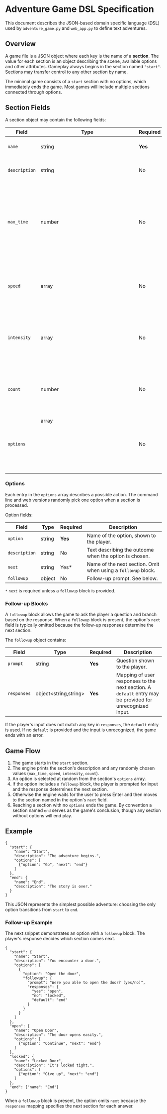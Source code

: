 # Adventure Game DSL Specification

This document describes the JSON-based domain specific language (DSL) used by
`adventure_game.py` and `web_app.py` to define text adventures.

## Overview

A game file is a JSON object where each key is the name of a **section**. The
value for each section is an object describing the scene, available options and
other attributes. Gameplay always begins in the section named `"start"`.
Sections may transfer control to any other section by name.

The minimal game consists of a `start` section with no options, which immediately ends the game. Most games will include multiple sections connected through options.

## Section Fields

A section object may contain the following fields:

| Field       | Type          | Required | Description |
|-------------|---------------|----------|-------------|
| `name`      | string        | **Yes**  | Display name for the section. |
| `description` | string      | No       | Text shown when the section is entered. |
| `max_time`  | number        | No       | If present, a random integer from `1` to `max_time` is generated and displayed as the time spent in this section. |
| `speed`     | array<string> | No       | List of possible speed values. One is chosen at random and displayed. |
| `intensity` | array<string> | No       | List of possible intensity values. One is chosen at random and displayed. |
| `count`     | number        | No       | Maximum count. A random integer from `1` to `count` is chosen and displayed. |
| `options`   | array<object> | No       | Options selectable from this section. If omitted or empty, the section ends the game. |

### Options

Each entry in the `options` array describes a possible action. The command line
and web versions randomly pick one option when a section is processed.

Option fields:

| Field        | Type   | Required | Description |
|--------------|--------|----------|-------------|
| `option`     | string | **Yes**  | Name of the option, shown to the player. |
| `description`| string | No       | Text describing the outcome when the option is chosen. |
| `next`       | string | Yes*     | Name of the next section. Omit when using a `followup` block. |
| `followup`   | object | No       | Follow-up prompt. See below. |

`*` `next` is required unless a `followup` block is provided.

### Follow‑up Blocks

A `followup` block allows the game to ask the player a question and branch based on the response. When a `followup` block is present, the option's `next` field is typically omitted because the follow-up responses determine the next section.

The `followup` object contains:

| Field       | Type            | Required | Description |
|-------------|-----------------|----------|-------------|
| `prompt`    | string          | **Yes**  | Question shown to the player. |
| `responses` | object<string,string> | **Yes**  | Mapping of user responses to the next section. A `default` entry may be provided for unrecognized input. |

If the player's input does not match any key in `responses`, the `default` entry is used. If no `default` is provided and the input is unrecognized, the game ends with an error.

## Game Flow

1. The game starts in the `start` section.
2. The engine prints the section's description and any randomly chosen values
   (`max_time`, `speed`, `intensity`, `count`).
3. An option is selected at random from the section's `options` array.
4. If the option includes a `followup` block, the player is prompted for input
   and the response determines the next section.
5. Otherwise the engine waits for the user to press Enter and then moves to the
   section named in the option's `next` field.
6. Reaching a section with no `options` ends the game. By convention a section
   named `end` serves as the game's conclusion, though any section without
   options will end play.

## Example

```
{
  "start": {
    "name": "Start",
    "description": "The adventure begins.",
    "options": [
      {"option": "Go", "next": "end"}
    ]
  },
  "end": {
    "name": "End",
    "description": "The story is over."
  }
}
```

This JSON represents the simplest possible adventure: choosing the only option
transitions from `start` to `end`.

### Follow-up Example

The next snippet demonstrates an option with a `followup` block. The player's
response decides which section comes next.

```
{
  "start": {
    "name": "Start",
    "description": "You encounter a door.",
    "options": [
      {
        "option": "Open the door",
        "followup": {
          "prompt": "Were you able to open the door? (yes/no)",
          "responses": {
            "yes": "open",
            "no": "locked",
            "default": "end"
          }
        }
      }
    ]
  },
  "open": {
    "name": "Open Door",
    "description": "The door opens easily.",
    "options": [
      {"option": "Continue", "next": "end"}
    ]
  },
  "locked": {
    "name": "Locked Door",
    "description": "It's locked tight.",
    "options": [
      {"option": "Give up", "next": "end"}
    ]
  },
  "end": {"name": "End"}
}
```

When a `followup` block is present, the option omits `next` because the
`responses` mapping specifies the next section for each answer.

